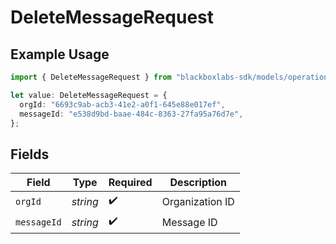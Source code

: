 # DeleteMessageRequest

## Example Usage

```typescript
import { DeleteMessageRequest } from "blackboxlabs-sdk/models/operations";

let value: DeleteMessageRequest = {
  orgId: "6693c9ab-acb3-41e2-a0f1-645e88e017ef",
  messageId: "e538d9bd-baae-484c-8363-27fa95a76d7e",
};
```

## Fields

| Field              | Type               | Required           | Description        |
| ------------------ | ------------------ | ------------------ | ------------------ |
| `orgId`            | *string*           | :heavy_check_mark: | Organization ID    |
| `messageId`        | *string*           | :heavy_check_mark: | Message ID         |